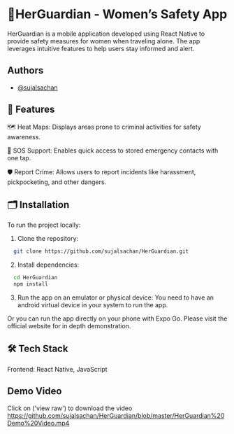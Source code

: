 
# 🌸HerGuardian - Women’s Safety App

HerGuardian is a mobile application developed using React Native to provide safety measures for women when traveling alone. The app leverages intuitive features to help users stay informed and alert.




## Authors

- [@sujalsachan](https://github.com/sujalsachan)




## 🚀 Features

🗺️ Heat Maps: Displays areas prone to criminal activities for safety awareness.

🚨 SOS Support: Enables quick access to stored emergency contacts with one tap.

🛡️ Report Crime: Allows users to report incidents like harassment, pickpocketing, and other dangers.




## 🗂️ Installation

To run the project locally:

1. Clone the repository:

```bash
  git clone https://github.com/sujalsachan/HerGuardian.git

```
2. Install dependencies:

```bash
  cd HerGuardian
  npm install

```
3. Run the app on an emulator or physical device: 
You need to have an android virtual device in your system to run the app. 

Or you can run the app directly on your phone with Expo Go.
Please visit the official website for in depth demonstration.
## 🛠️ Tech Stack

Frontend: React Native, JavaScript



## Demo Video  
Click on ('view raw') to download the video
https://github.com/sujalsachan/HerGuardian/blob/master/HerGuardian%20Demo%20Video.mp4
